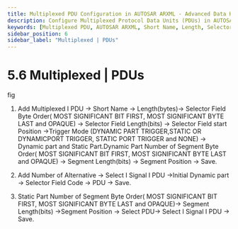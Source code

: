 ```yaml
---
title: Multiplexed PDU Configuration in AUTOSAR ARXML - Advanced Data Handling
description: Configure Multiplexed Protocol Data Units (PDUs) in AUTOSAR ARXML files with detailed parameters such as short names, lengths, and selector field configurations. Define trigger modes and manage both dynamic and static parts to enhance data handling efficiency. Set segment byte orders and lengths for precise multiplexing, ensuring effective communication across automotive networks.
keywords: [Multiplexed PDU, AUTOSAR ARXML, Short Name, Length, Selector Field, Trigger Mode, Dynamic Part, Static Part, Segment Length, Signal Management]
sidebar_position: 6
sidebar_label: "Multiplexed | PDUs"
---
```


# 5.6 Multiplexed | PDUs

fig

1. Add Multiplexed I PDU → Short Name → Length(bytes)→ Selector Field Byte Order( MOST SIGNIFICANT BIT FIRST, MOST SIGNIFICANT BYTE LAST and OPAQUE) →  Selector Field  Length(bits) →  Selector Field  start Position →Trigger Mode (DYNAMIC PART TRIGGER,STATIC OR DYNAMICPORT 
TRIGGER, STATIC PORT TRIGGER and NONE) → Dynamic part and Static Part.Dynamic Part  Number of Segment Byte Order( MOST SIGNIFICANT BIT FIRST, MOST SIGNIFICANT BYTE LAST and OPAQUE) →  Segment Length(bits) → Segment Position → Save.

2. Add Number of Alternative → Select I Signal I PDU →Initial Dynamic part → Selector Field Code -> PDU → Save. 

3. Static Part Number of Segment Byte Order( MOST SIGNIFICANT BIT FIRST, MOST SIGNIFICANT BYTE LAST and OPAQUE)→  Segment Length(bits) →Segment Position → Select PDU→ Select I Signal I PDU → Save.